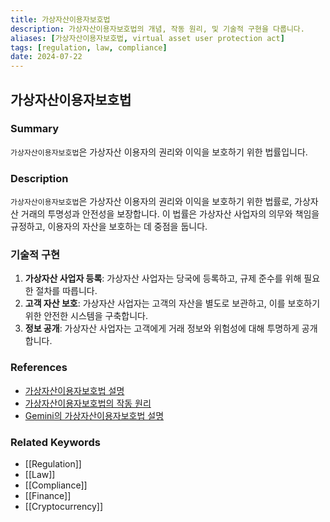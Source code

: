 ```yaml
---
title: 가상자산이용자보호법
description: 가상자산이용자보호법의 개념, 작동 원리, 및 기술적 구현을 다룹니다.
aliases: [가상자산이용자보호법, virtual asset user protection act]
tags: [regulation, law, compliance]
date: 2024-07-22
---
```


## 가상자산이용자보호법

### Summary

`가상자산이용자보호법`은 가상자산 이용자의 권리와 이익을 보호하기 위한 법률입니다.

### Description

`가상자산이용자보호법`은 가상자산 이용자의 권리와 이익을 보호하기 위한 법률로, 가상자산 거래의 투명성과 안전성을 보장합니다. 이 법률은 가상자산 사업자의 의무와 책임을 규정하고, 이용자의 자산을 보호하는 데 중점을 둡니다.

### 기술적 구현

1. **가상자산 사업자 등록**: 가상자산 사업자는 당국에 등록하고, 규제 준수를 위해 필요한 절차를 따릅니다.
2. **고객 자산 보호**: 가상자산 사업자는 고객의 자산을 별도로 보관하고, 이를 보호하기 위한 안전한 시스템을 구축합니다.
3. **정보 공개**: 가상자산 사업자는 고객에게 거래 정보와 위험성에 대해 투명하게 공개합니다.

### References

- [가상자산이용자보호법 설명](https://en.wikipedia.org/wiki/Virtual_asset_user_protection_act)
- [가상자산이용자보호법의 작동 원리](https://www.investopedia.com/terms/v/virtual-asset-user-protection-act.asp)
- [Gemini의 가상자산이용자보호법 설명](https://www.gemini.com/cryptopedia/search?query=virtual-asset-user-protection-act)

### Related Keywords

- [[Regulation]]
- [[Law]]
- [[Compliance]]
- [[Finance]]
- [[Cryptocurrency]]
